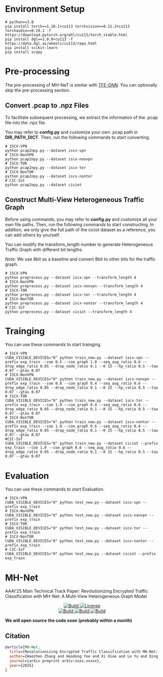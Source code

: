 
# Environment Setup

```
# python==3.8
pip install torch==1.10.1+cu113 torchvision==0.11.2+cu113 torchaudio==0.10.1 -f https://download.pytorch.org/whl/cu113/torch_stable.html
pip install dgl==1.0.0+cu113 -f https://data.dgl.ai/wheels/cu113/repo.html
pip install scikit-learn
pip install scapy
```

# Pre-processing

The pre-processing of MH-NeT is similar with [TFE-GNN](https://github.com/ViktorAxelsen/TFE-GNN). You can optionally skip the pre-processing section.

## Convert .pcap to .npz Files

To facilitate subsequent processing, we extract the information of the .pcap file into the .npz file.

You may refer to **config.py** and customize your own .pcap path in **DIR_PATH_DICT**. Then, run the following commands to start converting.

```
# ISCX-VPN
python pcap2npy.py --dataset iscx-vpn
# ISCX-NonVPN
python pcap2npy.py --dataset iscx-nonvpn
# ISCX-TOR
python pcap2npy.py --dataset iscx-tor
# ISCX-NonTOR
python pcap2npy.py --dataset iscx-nontor
# CIC-Iot
python pcap2npy.py --dataset ciciot
```

## Construct Multi-View Heterogeneous Traffic Graph

Before using  commands,  you may refer to **config.py** and customize all your own file paths. Then, run the following commands to start constructing.  In addition, we only give the full path of the ciciot dataset as a reference, you can add others by yourself.

You can modify the transform_length number to generate Heterogeneous Traffic Graph with different bit lengths. 

$Note$: We use 8bit as a baseline and convert 8bit to other bits for the traffic graph. 

```
# ISCX-VPN
python preprocess.py --dataset iscx-vpn --transform_length 4
# ISCX-NonVPN
python preprocess.py --dataset iscx-nonvpn --transform_length 4
# ISCX-TOR
python preprocess.py --dataset iscx-tor --transform_length 4
# ISCX-NonTOR
python preprocess.py --dataset iscx-nontor --transform_length 4
# CIC-IoT
python preprocess.py --dataset ciciot --transform_length 4
```

# Trainging

You can use these commands to start trainging.

```
# ISCX-VPN
CUDA_VISIBLE_DEVICES="0" python train_new.py --dataset iscx-vpn --prefix exp_train --coe 0.5 --coe_graph 1.0 --seq_aug_ratio 0.6 --drop_edge_ratio 0.05 --drop_node_ratio 0.1 --K 15 --hp_ratio 0.5 --tau 0.07 --gtau 0.07
# ISCX-NonVPN
CUDA_VISIBLE_DEVICES="0" python train_new.py --dataset iscx-nonvpn --prefix exp_train --coe 0.8 --coe_graph 0.4 --seq_aug_ratio 0.6 --drop_edge_ratio 0.05 --drop_node_ratio 0.1 --K 15 --hp_ratio 0.5 --tau 0.07 --gtau 0.07
# ISCX-TOR
CUDA_VISIBLE_DEVICES="0" python train_new.py --dataset iscx-tor --prefix exp_train --coe 1.0 --coe_graph 0.4 --seq_aug_ratio 0.6 --drop_edge_ratio 0.05 --drop_node_ratio 0.1 --K 15 --hp_ratio 0.5 --tau 0.07 --gtau 0.07
# ISCX-NonTOR
CUDA_VISIBLE_DEVICES="0" python train_new.py --dataset iscx-nontor --prefix exp_train --coe 1.0 --coe_graph 0.6 --seq_aug_ratio 0.6 --drop_edge_ratio 0.05 --drop_node_ratio 0.1 --K 15 --hp_ratio 0.5 --tau 0.07 --gtau 0.07
#CIC-IoT
CUDA_VISIBLE_DEVICES="0" python train_new.py --dataset ciciot --prefix exp_train --coe 1.0 --coe_graph 0.6 --seq_aug_ratio 0.6 --drop_edge_ratio 0.05 --drop_node_ratio 0.1 --K 15 --hp_ratio 0.5 --tau 0.07 --gtau 0.07
```

# Evaluation

You can use these commands to start Evaluation.

```
# ISCX-VPN
CUDA_VISIBLE_DEVICES="0" python test_new.py --dataset iscx-vpn --prefix exp_train
# ISCX-NonVPN
CUDA_VISIBLE_DEVICES="0" python test_new.py --dataset iscx-nonvpn --prefix exp_train
# ISCX-TOR
CUDA_VISIBLE_DEVICES="0" python test_new.py --dataset iscx-tor --prefix exp_train
# ISCX-NonTOR
CUDA_VISIBLE_DEVICES="0" python test_new.py --dataset iscx-nontor --prefix exp_train
# CIC-IoT
CUDA_VISIBLE_DEVICES="0" python test_new.py --dataset ciciot --prefix exp_train
```


# MH-Net

AAAI'25 Main Technical Track Paper: Revolutionizing Encrypted Traffic Classification with MH-Net: A Multi-View Heterogeneous Graph Model

<p align="center">
    <a href="https://arxiv.org/abs/xxxx.xxxxx">
        <img alt="Build" src="https://img.shields.io/badge/arXiv-xxxx.xxxxx-red?logo=arxiv">
    </a>
    <a href="https://github.com/ViktorAxelsen/MH-Net/blob/main/LICENSE">
        <img alt="License" src="https://img.shields.io/badge/LICENSE-MIT-green">
    </a>
    <br>
    <a href="https://github.com/ViktorAxelsen/MH-Net">
        <img alt="Build" src="https://img.shields.io/github/stars/ViktorAxelsen/MH-Net">
    </a>
    <a href="https://github.com/ViktorAxelsen/MH-Net">
        <img alt="Build" src="https://img.shields.io/github/forks/ViktorAxelsen/MH-Net">
    </a>
    <a href="https://github.com/ViktorAxelsen/MH-Net">
        <img alt="Build" src="https://img.shields.io/github/issues/ViktorAxelsen/MH-Net">
    </a>
</p>


**We will open source the code soon (probably within a month)**







## Citation

```bibtex
@article{MH-Net,
  title={Revolutionizing Encrypted Traffic Classification with MH-Net: A Multi-View Heterogeneous Graph Model},
  author={Haozhen Zhang and Haodong Yue and Xi Xiao and Le Yu and Qing Li and Zhen Ling and Ye Zhang},
  journal={arXiv preprint arXiv:xxxx.xxxxx},
  year={2025}
}
```
